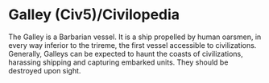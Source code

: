 # Galley (Civ5)/Civilopedia

The Galley is a Barbarian vessel. It is a ship propelled by human oarsmen, in every way inferior to the trireme, the first vessel accessible to civilizations. Generally, Galleys can be expected to haunt the coasts of civilizations, harassing shipping and capturing embarked units. They should be destroyed upon sight.
